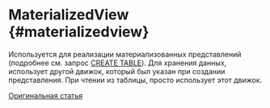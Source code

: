 # MaterializedView {#materializedview}

Используется для реализации материализованных представлений (подробнее см. запрос [CREATE TABLE](../../../sql-reference/statements/create.md#create-table-query)). Для хранения данных, использует другой движок, который был указан при создании представления. При чтении из таблицы, просто использует этот движок.

[Оригинальная статья](https://clickhouse.tech/docs/ru/operations/table_engines/materializedview/) <!--hide-->
